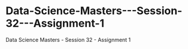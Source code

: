 # Data-Science-Masters---Session-32---Assignment-1
Data Science Masters - Session 32 - Assignment 1
